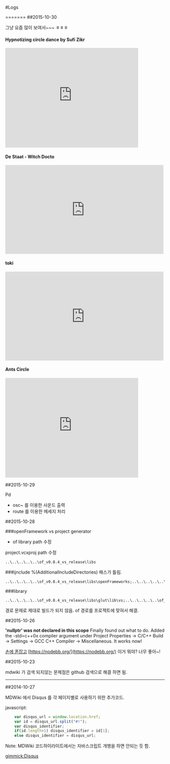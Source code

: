 #Logs

=======
##2015-10-30

그냥 요즘 많이 보여서~~~ ㅎㅎㅎ 

#### Hypnotizing circle dance by Sufi Zikr

<iframe width="420" height="315" src="https://www.youtube.com/embed/G5goISKPSH8?rel=0&amp;showinfo=0" frameborder="0" allowfullscreen></iframe>

#### De Staat - Witch Docto

<iframe width="500" height="281" src="https://www.youtube.com/embed/0ttGgIQpAUc?rel=0&amp;showinfo=0" frameborder="0" allowfullscreen></iframe>

#### toki

<iframe src="https://player.vimeo.com/video/141430185" width="500" height="281" frameborder="0" webkitallowfullscreen mozallowfullscreen allowfullscreen></iframe>

#### Ants Circle

<iframe width="420" height="315" src="https://www.youtube.com/embed/mA37cb10WMU?rel=0&amp;showinfo=0" frameborder="0" allowfullscreen></iframe>

##2015-10-29

Pd

- osc~ 를 이용한 사운드 출력
- route 를 이용한 메세지 처리

##2015-10-28

###openFramework vs project generator

- of library path 수정

project.vcxproj path 수정
```
..\..\..\..\..\of_v0.8.4_vs_release\libs
```

###ijnclude
%(AdditionalIncludeDirectories) 패스가 틀림.

```
..\..\..\..\..\of_v0.8.4_vs_release\libs\openFrameworks;..\..\..\..\..\of_v0.8.4_vs_release\libs\openFrameworks\graphics;..\..\..\..\..\of_v0.8.4_vs_release\libs\openFrameworks\app;..\..\..\..\..\of_v0.8.4_vs_release\libs\openFrameworks\sound;..\..\..\..\..\of_v0.8.4_vs_release\libs\openFrameworks\utils;..\..\..\..\..\of_v0.8.4_vs_release\libs\openFrameworks\communication;..\..\..\..\..\of_v0.8.4_vs_release\libs\openFrameworks\video;..\..\..\..\..\of_v0.8.4_vs_release\libs\openFrameworks\types;..\..\..\..\..\of_v0.8.4_vs_release\libs\openFrameworks\math;..\..\..\..\..\of_v0.8.4_vs_release\libs\openFrameworks\3d;..\..\..\..\..\of_v0.8.4_vs_release\libs\openFrameworks\gl;..\..\..\..\..\of_v0.8.4_vs_release\libs\openFrameworks\events;..\..\..\..\..\of_v0.8.4_vs_release\libs\glut\include;..\..\..\..\..\of_v0.8.4_vs_release\libs\rtAudio\include;..\..\..\..\..\of_v0.8.4_vs_release\libs\quicktime\include;..\..\..\..\..\of_v0.8.4_vs_release\libs\freetype\include;..\..\..\..\..\of_v0.8.4_vs_release\libs\freetype\include\freetype2;..\..\..\..\..\of_v0.8.4_vs_release\libs\freeImage\include;..\..\..\..\..\of_v0.8.4_vs_release\libs\fmodex\include;..\..\..\..\..\of_v0.8.4_vs_release\libs\videoInput\include;..\..\..\..\..\of_v0.8.4_vs_release\libs\glew\include\;..\..\..\..\..\of_v0.8.4_vs_release\libs\glu\include;..\..\..\..\..\of_v0.8.4_vs_release\libs\tess2\include;..\..\..\..\..\of_v0.8.4_vs_release\libs\cairo\include\cairo;..\..\..\..\..\of_v0.8.4_vs_release\libs\poco\include;..\..\..\..\..\of_v0.8.4_vs_release\libs\glfw\include;..\..\..\..\..\of_v0.8.4_vs_release\libs\openssl\include;..\..\..\..\..\of_v0.8.4_vs_release\addons;
```

###library
```
..\..\..\..\..\of_v0.8.4_vs_release\libs\glut\lib\vs;..\..\..\..\..\of_v0.8.4_vs_release\libs\glfw\lib\vs;..\..\..\..\..\of_v0.8.4_vs_release\libs\rtAudio\lib\vs;..\..\..\..\..\of_v0.8.4_vs_release\libs\FreeImage\lib\vs;..\..\..\..\..\of_v0.8.4_vs_release\libs\freetype\lib\vs;..\..\..\..\..\of_v0.8.4_vs_release\libs\quicktime\lib\vs;..\..\..\..\..\of_v0.8.4_vs_release\libs\fmodex\lib\vs;..\..\..\..\..\of_v0.8.4_vs_release\libs\videoInput\lib\vs;..\..\..\..\..\of_v0.8.4_vs_release\libs\cairo\lib\vs;..\..\..\..\..\of_v0.8.4_vs_release\libs\glew\lib\vs;..\..\..\..\..\of_v0.8.4_vs_release\libs\glu\lib\vs;..\..\..\..\..\of_v0.8.4_vs_release\libs\openssl\lib\vs;..\..\..\..\..\of_v0.8.4_vs_release\libs\Poco\lib\vs;..\..\..\..\..\of_v0.8.4_vs_release\libs\tess2\lib\vs;
```

경로 문제로 제대로 빌드가 되지 않음. of 경로를 프로젝트에 맞혀서 해결.

##2015-10-26

**'nullptr' was not declared in this scope**
Finally found out what to do. Added the -std=c++0x compiler argument under Project Properties -> C/C++ Build -> Settings -> GCC C++ Compiler -> Miscellaneous. It works now!

[손에 폰잡고](http://newmart.iptime.org:2222/)
[https://nodebb.org/](https://nodebb.org/) 이거 뭐야? 너무 좋아~!

##2015-10-23

mdwiki 가 검색 되지않는 문제점은 github 검색으로 해결 하면 됨.

---

##2014-10-27

MDWiki 에서 Disqus 를 각 페이지별로 사용하기 위한 추가코드.

javascript:
```javascript
	var disqus_url = window.location.href;
	var id = disqus_url.split("#!");
	var disqus_identifier;
	if(id.length>1) disqus_identifier = id[1];
	else disqus_identifier = disqus_url;
```

Note: MDWiki 코드하이라이트에서는 자바스크립트 개행을 하면 안되는 듯 함.

[gimmick:Disqus](sewonist-github-io)